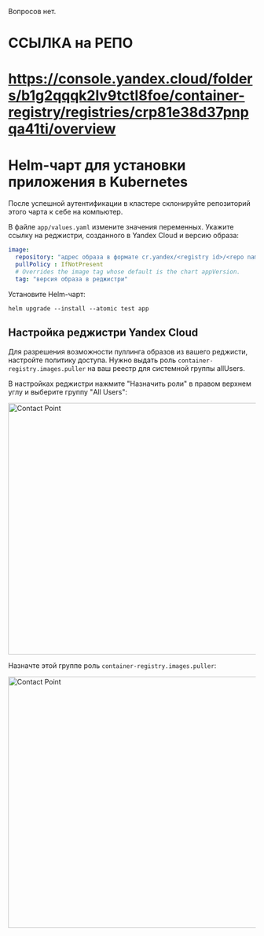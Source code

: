 Вопросов нет. 

# ССЫЛКА на РЕПО 

# https://console.yandex.cloud/folders/b1g2qqqk2lv9tctl8foe/container-registry/registries/crp81e38d37pnpqa41ti/overview






# Helm-чарт для установки приложения в Kubernetes

После успешной аутентификации в кластере склонируйте репозиторий этого чарта к себе на компьютер.

В файле `app/values.yaml` измените значения переменных. Укажите ссылку на реджистри, созданного в Yandex Cloud и версию образа:

```yaml
image:
  repository: "адрес образа в формате cr.yandex/<registry id>/<repo name>"
  pullPolicy : IfNotPresent
  # Overrides the image tag whose default is the chart appVersion.
  tag: "версия образа в реджистри"
```

Установите Helm-чарт:

```shell
helm upgrade --install --atomic test app
```

## Настройка реджистри Yandex Cloud

Для разрешения возможности пуллинга образов из вашего реджисти, настройте политику доступа. Нужно выдать роль `container-registry.images.puller` на ваш реестр для системной группы allUsers.

В настройках реджистри нажмите "Назначить роли" в правом верхнем углу и выберите группу "All Users":

<img src="img/regisry_all_users.png" alt="Contact Point" width="512"/>

Назначте этой группе роль `container-registry.images.puller`:

<img src="img/regisry_role.png" alt="Contact Point" width="512"/>
